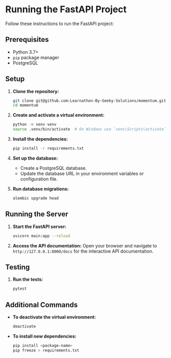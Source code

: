 # Running the FastAPI Project

Follow these instructions to run the FastAPI project:

## Prerequisites

- Python 3.7+
- `pip` package manager
- PostgreSQL

## Setup

1. **Clone the repository:**
    ```bash
    git clone git@github.com:Learnathon-By-Geeky-Solutions/momentum.git
    cd momentum
    ```

2. **Create and activate a virtual environment:**
    ```bash
    python -m venv venv
    source .venv/bin/activate  # On Windows use `venv\Scripts\activate`
    ```

3. **Install the dependencies:**
    ```bash
    pip install -r requirements.txt
    ```

4. **Set up the database:**
    - Create a PostgreSQL database.
    - Update the database URL in your environment variables or configuration file.

5. **Run database migrations:**
    ```bash
    alembic upgrade head
    ```

## Running the Server

1. **Start the FastAPI server:**
    ```bash
    uvicorn main:app --reload
    ```

2. **Access the API documentation:**
    Open your browser and navigate to `http://127.0.0.1:8000/docs` for the interactive API documentation.

## Testing

1. **Run the tests:**
    ```bash
    pytest
    ```

## Additional Commands

- **To deactivate the virtual environment:**
  ```bash
  deactivate
  ```

- **To install new dependencies:**
  ```bash
  pip install <package-name>
  pip freeze > requirements.txt
  ```
